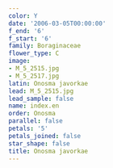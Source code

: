 ```yaml
---
color: Y
date: '2006-03-05T00:00:00'
f_end: '6'
f_start: '6'
family: Boraginaceae
flower_type: C
image:
- M_5_2515.jpg
- M_5_2517.jpg
latin: Onosma javorkae
lead: M_5_2515.jpg
lead_sample: false
name: index.en
order: Onosma
parallel: false
petals: '5'
petals_joined: false
star_shape: false
title: Onosma javorkae
---
```

